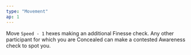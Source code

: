 ```yaml
---
type: "Movement"
ap: 1
---
```


Move `Speed - 1` hexes making an additional Finesse check. Any other participant for which you are Concealed can make a contested Awareness check to spot you. 